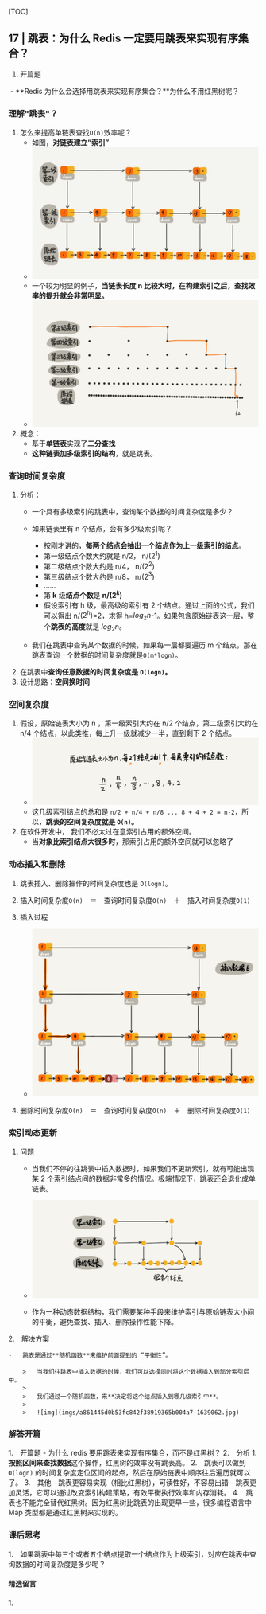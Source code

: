 [TOC]

## 17 | 跳表：为什么 Redis 一定要用跳表来实现有序集合？



1.  开篇题

​	- **Redis 为什么会选择用跳表来实现有序集合？**为什么不用红黑树呢？

### 理解"跳表"？

1.  怎么来提高单链表查找`O(n)`效率呢？
    -   如图，**对链表建立“索引”**
    -   ![](imgs/006tNc79ly1g5cctifrrpj30vq0if0tg.jpg)
    -   一个较为明显的例子，**当链表长度 n 比较大时，在构建索引之后，查找效率的提升就会非常明显。**
    -   ![img](imgs/46d283cd82c987153b3fe0c76dfba8a9-1593303.jpg)
2.  概念：
    -   基于**单链表**实现了**二分查找**
    -   **这种链表加多级索引的结构**，就是跳表。

### 查询时间复杂度

1.  分析：
    -   一个具有多级索引的跳表中，查询某个数据的时间复杂度是多少？

    -   如果链表里有 n 个结点，会有多少级索引呢？
        + 按刚才讲的，**每两个结点会抽出一个结点作为上一级索引的结点**。
        + 第一级结点个数大约就是 n/2， n/(2$^1$)
        + 第二级结点个数大约是 n/4， n/(2$^2$)
        + 第三级结点个数大约是 n/8， n/(2$^3$)
        + ……
        + 第 **k** 级**结点个数**是 **n/(2$^k$)**
        + 假设索引有 h 级，最高级的索引有 2 个结点。通过上面的公式，我们可以得出 n/($2^h$)=2，求得 h=$log_2n$-1。如果包含原始链表这一层，整个**跳表的高度**就是 $log_2n$。
	-	我们在跳表中查询某个数据的时候，如果每一层都要遍历 m 个结点，那在跳表查询一个数据的时间复杂度就是`O(m*logn)`。
2.  在跳表中**查询任意数据的时间复杂度是 `O(logn)`。**
3.  设计思路：**空间换时间**

### 空间复杂度

1.  假设，原始链表大小为 n ，第一级索引大约在 n/2 个结点，第二级索引大约在 n/4 个结点，以此类推，每上升一级就减少一半，直到剩下 2 个结点。
    -   ![img](imgs/100e9d6e5abeaae542cf7841be3f8255-1638487.jpg)
    -   这几级索引结点的总和是 `n/2 + n/4 + n/8 ... 8 + 4 + 2 = n-2`，所以，**跳表的空间复杂度就是 `O(n)`。**
2.  在软件开发中， 我们不必太过在意索引占用的额外空间。
    -   当**对象比索引结点大很多时**，那索引占用的额外空间就可以忽略了

### 动态插入和删除

1.  跳表插入、删除操作的时间复杂度也是 `O(logn)`。
2.  插入时间复杂度`O(n)`　＝　查询时间复杂度`O(n)`　＋　插入时间复杂度`O(1)`

3.  插入过程
    -   ![img](imgs/65379f0651bc3a7cfd13ab8694c4d26c-1638768.jpg)
4.  删除时间复杂度`O(n)`　＝　查询时间复杂度`O(n)`　＋　删除时间复杂度`O(1)`

### 索引动态更新

1. 问题

    -   当我们不停的往跳表中插入数据时，如果我们不更新索引，就有可能出现某 2 个索引结点间的数据非常多的情况。极端情况下，跳表还会退化成单链表。

    -   ![img](imgs/c863074c01c26538cf0134eaf8dc67c5-1638907.jpg)

    -   作为一种动态数据结构，我们需要某种手段来维护索引与原始链表大小间的平衡，避免查找、插入、删除操作性能下降。

2.　解决方案

    -   跳表是通过**随机函数**来维护前面提到的 “平衡性”。

        >   当我们往跳表中插入数据的时候，我们可以选择同时将这个数据插入到部分索引层中。
        >
        >   我们通过一个随机函数，来**决定将这个结点插入到哪几级索引中**。
        >
        >   ![img](imgs/a861445d0b53fc842f38919365b004a7-1639062.jpg)

### 解答开篇

1.　开篇题
    -   为什么 redis 要用跳表来实现有序集合，而不是红黑树？
2.　分析
    1.　**按照区间来查找数据**这个操作，红黑树的效率没有跳表高。
    2.　跳表可以做到 `O(logn)` 的时间复杂度定位区间的起点，然后在原始链表中顺序往后遍历就可以了。
    3.　其他
        -   跳表更容易实现（相比红黑树），可读性好，不容易出错
        -   跳表更加灵活，它可以通过改变索引构建策略，有效平衡执行效率和内存消耗。
    4.　跳表也不能完全替代红黑树。因为红黑树比跳表的出现更早一些，很多编程语言中 Map 类型都是通过红黑树来实现的。

### 课后思考

1.　如果跳表中每三个或者五个结点提取一个结点作为上级索引，对应在跳表中查询数据的时间复杂度是多少呢？

#### 精选留言

1.　